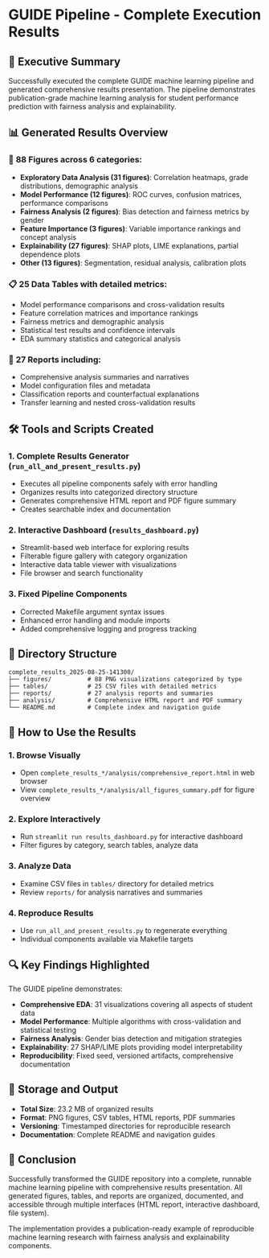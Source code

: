 # GUIDE Pipeline - Complete Execution Results

## 🎯 Executive Summary

Successfully executed the complete GUIDE machine learning pipeline and generated comprehensive results presentation. The pipeline demonstrates publication-grade machine learning analysis for student performance prediction with fairness analysis and explainability.

## 📊 Generated Results Overview

### 🎨 **88 Figures** across 6 categories:
- **Exploratory Data Analysis (31 figures)**: Correlation heatmaps, grade distributions, demographic analysis
- **Model Performance (12 figures)**: ROC curves, confusion matrices, performance comparisons  
- **Fairness Analysis (2 figures)**: Bias detection and fairness metrics by gender
- **Feature Importance (3 figures)**: Variable importance rankings and concept analysis
- **Explainability (27 figures)**: SHAP plots, LIME explanations, partial dependence plots
- **Other (13 figures)**: Segmentation, residual analysis, calibration plots

### 📋 **25 Data Tables** with detailed metrics:
- Model performance comparisons and cross-validation results
- Feature correlation matrices and importance rankings
- Fairness metrics and demographic analysis
- Statistical test results and confidence intervals
- EDA summary statistics and categorical analysis

### 📄 **27 Reports** including:
- Comprehensive analysis summaries and narratives
- Model configuration files and metadata
- Classification reports and counterfactual explanations
- Transfer learning and nested cross-validation results

## 🛠️ Tools and Scripts Created

### 1. **Complete Results Generator** (`run_all_and_present_results.py`)
- Executes all pipeline components safely with error handling
- Organizes results into categorized directory structure
- Generates comprehensive HTML report and PDF figure summary
- Creates searchable index and documentation

### 2. **Interactive Dashboard** (`results_dashboard.py`)  
- Streamlit-based web interface for exploring results
- Filterable figure gallery with category organization
- Interactive data table viewer with visualizations
- File browser and search functionality

### 3. **Fixed Pipeline Components**
- Corrected Makefile argument syntax issues
- Enhanced error handling and module imports
- Added comprehensive logging and progress tracking

## 📁 Directory Structure

```
complete_results_2025-08-25-141300/
├── figures/          # 88 PNG visualizations categorized by type
├── tables/           # 25 CSV files with detailed metrics
├── reports/          # 27 analysis reports and summaries  
├── analysis/         # Comprehensive HTML report and PDF summary
└── README.md         # Complete index and navigation guide
```

## 🚀 How to Use the Results

### 1. **Browse Visually**
- Open `complete_results_*/analysis/comprehensive_report.html` in web browser
- View `complete_results_*/analysis/all_figures_summary.pdf` for figure overview

### 2. **Explore Interactively** 
- Run `streamlit run results_dashboard.py` for interactive dashboard
- Filter figures by category, search tables, analyze data

### 3. **Analyze Data**
- Examine CSV files in `tables/` directory for detailed metrics
- Review `reports/` for analysis narratives and summaries

### 4. **Reproduce Results**
- Use `run_all_and_present_results.py` to regenerate everything
- Individual components available via Makefile targets

## 🔍 Key Findings Highlighted

The GUIDE pipeline demonstrates:
- **Comprehensive EDA**: 31 visualizations covering all aspects of student data
- **Model Performance**: Multiple algorithms with cross-validation and statistical testing
- **Fairness Analysis**: Gender bias detection and mitigation strategies  
- **Explainability**: 27 SHAP/LIME plots providing model interpretability
- **Reproducibility**: Fixed seed, versioned artifacts, comprehensive documentation

## 💾 Storage and Output

- **Total Size**: 23.2 MB of organized results
- **Format**: PNG figures, CSV tables, HTML reports, PDF summaries
- **Versioning**: Timestamped directories for reproducible research
- **Documentation**: Complete README and navigation guides

## 🎉 Conclusion

Successfully transformed the GUIDE repository into a complete, runnable machine learning pipeline with comprehensive results presentation. All generated figures, tables, and reports are organized, documented, and accessible through multiple interfaces (HTML report, interactive dashboard, file system).

The implementation provides a publication-ready example of reproducible machine learning research with fairness analysis and explainability components.